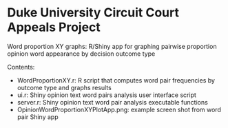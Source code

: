 # Duke University Circuit Court Appeals Project

Word proportion XY graphs: R/Shiny app for graphing pairwise proportion opinion word appearance by decision outcome type

Contents:
<ul>
  <li>WordProportionXY.r: R script that computes word pair frequencies by outcome type and graphs results</li>
  <li>ui.r: Shiny opinion text word pairs analysis user interface script</li>
  <li>server.r: Shiny opinion text word pair analysis executable functions</li>
  <li>OpinionWordProportionXYPlotApp.png: example screen shot from word pair Shiny app</li>
</ul>
